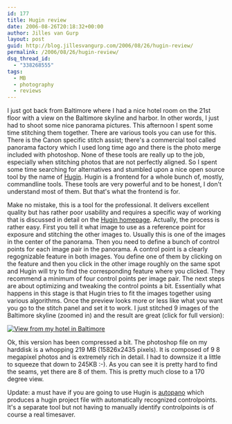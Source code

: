 ```yaml
---
id: 177
title: Hugin review
date: 2006-08-26T20:18:32+00:00
author: Jilles van Gurp
layout: post
guid: http://blog.jillesvangurp.com/2006/08/26/hugin-review/
permalink: /2006/08/26/hugin-review/
dsq_thread_id:
  - "338268555"
tags:
  - MB
  - photography
  - reviews
---
```

I just got back from Baltimore where I had a nice hotel room on the 21st floor with a view on the Baltimore skyline and harbor. In other words, I just had to shoot some nice panorama pictures. This afternoon I spent some time stitching them together. There are various tools you can use for this. There is the Canon specific stitch assist; there's a commercial tool called panorama factory which I used long time ago and there is the photo merge included with photoshop. None of these tools are really up to the job, especially when stitching photos that are not perfectly aligned. So I spent some time searching for alternatives and stumbled upon a nice open source tool by the name of [Hugin](http://hugin.sourceforge.net/). Hugin is a frontend for a whole bunch of, mostly, commandline tools. These tools are very powerful and to be honest, I don't understand most of them. But that's what the frontend is for.

Make no mistake, this is a tool for the professional. It delivers excellent quality but has rather poor usability and requires a specific way of working that is discussed in detail on the [Hugin homepage](http://hugin.sourceforge.net/). Actually, the process is rather easy. First you tell it what image to use as a reference point for exposure and stitching the other images to. Usually this is one of the images in the center of the panorama. Then you need to define a bunch of control points for each image pair in the panorama. A control point is a clearly regognizable feature in both images. You define one of them by clicking on the feature and then you click in the other image roughly on the same spot and Hugin will try to find the corresponding feature where you clicked. They recommend a minimum of four control points per image pair.
The next steps are about optimizing and tweaking the control points a bit. Essentially what happens in this stage is that Hugin tries to fit the images together using various algorithms. Once the preview looks more or less like what you want you go to the stitch panel and set it to work. I just stitched 9 images of the Baltimore skyline (zoomed in) and the result are great (click for full version):

[![View from my hotel in Baltimore](https://www.jillesvangurp.com/wp-content/uploads/2006/08/zoomed-view-from-hotel.jpg)](https://www.jillesvangurp.com/wp-content/uploads/2006/08/zoomed-view-from-hotel.jpg)

Ok, this version has been compressed a bit. The photoshop file on my harddisk is a whopping  219 MB (15826x2435 pixels). It is composed of 9 8 megapixel photos and is extremely rich in detail. I had to downsize it a little to squeeze that down to 245KB :-). As you can see it is pretty hard to find the seams, yet there are 8 of them. This is pretty much close to a 170 degree view.

Update: a must have if you are going to use Hugin is [autopano](http://user.cs.tu-berlin.de/~nowozin/autopano-sift/) which produces a hugin project file with automatically recognized controlpoints. It's a separate tool but not having to manually identify controlpoints is of course a real timesaver.